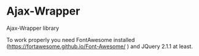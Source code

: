 Ajax-Wrapper
============

Ajax-Wrapper library

To work properly you need FontAwesome installed (https://fortawesome.github.io/Font-Awesome/ ) and JQuery 2.1.1 at least.